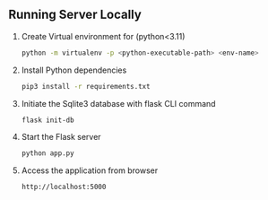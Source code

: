 ## Running Server Locally


1. Create Virtual environment for (python<3.11)
    ```sh
    python -m virtualenv -p <python-executable-path> <env-name>
    ```
2. Install Python dependencies
    ```sh
    pip3 install -r requirements.txt
    ```
3. Initiate the Sqlite3 database with flask CLI command
    ```sh
    flask init-db
4. Start the Flask server
    ```sh
    python app.py
    ```
5. Access the application from browser
    ```sh
    http://localhost:5000
    ```


